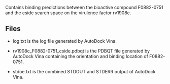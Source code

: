 Contains binding predictions between the bioactive compound F0882-0751 and the cside search space on the virulence factor rv1908c.

## Files

- log.txt is the log file generated by AutoDock Vina.

- rv1908c_F0882-0751_cside.pdbqt is the PDBQT file generated by AutoDock Vina containing the orientation and binding location of F0882-0751.

- stdoe.txt is the combined STDOUT and STDERR output of AutoDock Vina.

